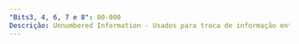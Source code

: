 ```yaml
---
"Bits3, 4, 6, 7 e 8": 00-000
Descrição: Unnumbered Information - Usados para troca de informação entre nós (status, etc).
---
```

